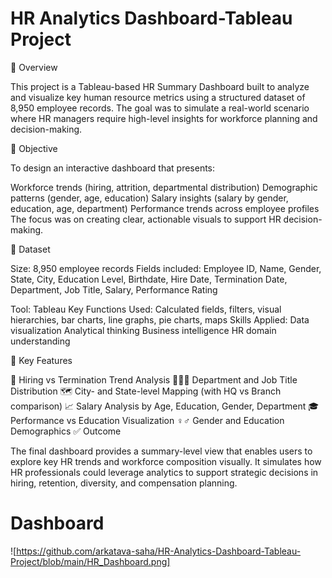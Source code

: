 # HR Analytics Dashboard-Tableau Project   

📝 Overview

This project is a Tableau-based HR Summary Dashboard built to analyze and visualize key human resource metrics using a structured dataset of 8,950 employee records. The goal was to simulate a real-world scenario where HR managers require high-level insights for workforce planning and decision-making.

🎯 Objective

To design an interactive dashboard that presents:

Workforce trends (hiring, attrition, departmental distribution)
Demographic patterns (gender, age, education)
Salary insights (salary by gender, education, age, department)
Performance trends across employee profiles
The focus was on creating clear, actionable visuals to support HR decision-making.

📂 Dataset

Size: 8,950 employee records
Fields included: Employee ID, Name, Gender, State, City, Education Level, Birthdate, Hire Date, Termination Date, Department, Job Title, Salary, Performance Rating

Tool: Tableau
Key Functions Used: Calculated fields, filters, visual hierarchies, bar charts, line graphs, pie charts, maps
Skills Applied:
Data visualization
Analytical thinking
Business intelligence
HR domain understanding

📌 Key Features

📅 Hiring vs Termination Trend Analysis
🧑‍🤝‍🧑 Department and Job Title Distribution
🗺️ City- and State-level Mapping (with HQ vs Branch comparison)
📈 Salary Analysis by Age, Education, Gender, Department
🎓 Performance vs Education Visualization
♀️♂️ Gender and Education Demographics
✅ Outcome

The final dashboard provides a summary-level view that enables users to explore key HR trends and workforce composition visually. It simulates how HR professionals could leverage analytics to support strategic decisions in hiring, retention, diversity, and compensation planning.

# Dashboard
![https://github.com/arkatava-saha/HR-Analytics-Dashboard-Tableau-Project/blob/main/HR_Dashboard.png]








